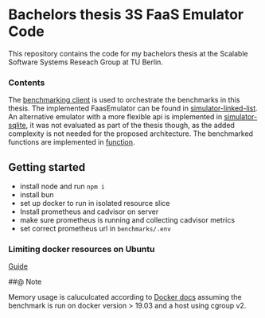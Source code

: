 # Bachelors thesis 3S FaaS Emulator Code
This repository contains the code for my bachelors thesis at the Scalable Software Systems Reseach Group at TU Berlin.

### Contents
The [benchmarking client](./benchmarks) is used to orchestrate the benchmarks in this thesis. The implemented FaasEmulator can be found in [simulator-linked-list](./simulator-linked-list). An alternative emulator with a more flexible api is implemented in [simulator-sqlite](./simulator-sqlite), it was not evaluated as part of the thesis though, as the added complexity is not needed for the proposed architecture. The benchmarked functions are implemented in [function](./functions).
## Getting started

- install node and run `npm i`
- install bun
- set up docker to run in isolated resource slice
- Install prometheus and cadvisor on server
- make sure prometheus is running and collecting cadvisor metrics
- set correct prometheus url in `benchmarks/.env`

### Limiting docker resources on Ubuntu

[Guide](https://gist.github.com/ryderstorm/61943436751cb2d848202cda0ad26dd2)

##@ Note

Memory usage is caluculcated according to [Docker docs](https://docs.docker.com/reference/cli/docker/container/stats/) assuming the benchmark is run on docker version > 19.03 and a host using cgroup v2.
